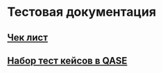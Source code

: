 # Тестовая документация  
## [Чек лист](https://docs.google.com/spreadsheets/d/1bBFSxG0ALvOHjYdlaT9yUtRAbejClq2hgo0IQovRvds/edit#gid=0)  
## [Набор тест кейсов в QASE](https://app.qase.io/project/G7?author=215&suite=40)  

